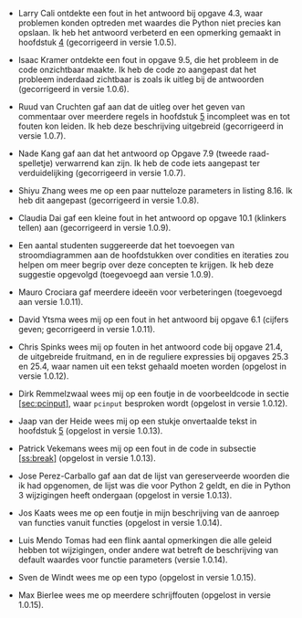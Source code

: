 -   Larry Cali ontdekte een fout in het antwoord bij opgave 4.3, waar
    problemen konden optreden met waardes die Python niet precies kan
    opslaan. Ik heb het antwoord verbeterd en een opmerking gemaakt in
    hoofdstuk
    <a href="#ch:expressions" data-reference-type="ref" data-reference="ch:expressions">4</a>
    (gecorrigeerd in versie 1.0.5).

-   Isaac Kramer ontdekte een fout in opgave 9.5, die het probleem in de
    code onzichtbaar maakte. Ik heb de code zo aangepast dat het
    probleem inderdaad zichtbaar is zoals ik uitleg bij de antwoorden
    (gecorrigeerd in versie 1.0.6).

-   Ruud van Cruchten gaf aan dat de uitleg over het geven van
    commentaar over meerdere regels in hoofdstuk
    <a href="#ch:variables" data-reference-type="ref" data-reference="ch:variables">5</a>
    incompleet was en tot fouten kon leiden. Ik heb deze beschrijving
    uitgebreid (gecorrigeerd in versie 1.0.7).

-   Nade Kang gaf aan dat het antwoord op Opgave 7.9 (tweede
    raad-spelletje) verwarrend kan zijn. Ik heb de code iets aangepast
    ter verduidelijking (gecorrigeerd in versie 1.0.7).

-   Shiyu Zhang wees me op een paar nutteloze parameters in listing
    8.16. Ik heb dit aangepast (gecorrigeerd in versie 1.0.8).

-   Claudia Dai gaf een kleine fout in het antwoord op opgave 10.1
    (klinkers tellen) aan (gecorrigeerd in versie 1.0.9).

-   Een aantal studenten suggereerde dat het toevoegen van
    stroomdiagrammen aan de hoofdstukken over condities en iteraties zou
    helpen om meer begrip over deze concepten te krijgen. Ik heb deze
    suggestie opgevolgd (toegevoegd aan versie 1.0.9).

-   Mauro Crociara gaf meerdere ideeën voor verbeteringen (toegevoegd
    aan versie 1.0.11).

-   David Ytsma wees mij op een fout in het antwoord bij opgave 6.1
    (cijfers geven; gecorrigeerd in versie 1.0.11).

-   Chris Spinks wees mij op fouten in het antwoord code bij opgave
    21.4, de uitgebreide fruitmand, en in de reguliere expressies bij
    opgaves 25.3 en 25.4, waar namen uit een tekst gehaald moeten worden
    (opgelost in versie 1.0.12).

-   Dirk Remmelzwaal wees mij op een foutje in de voorbeeldcode in
    sectie
    <a href="#sec:pcinput" data-reference-type="ref" data-reference="sec:pcinput">[sec:pcinput]</a>,
    waar `pcinput` besproken wordt (opgelost in versie 1.0.12).

-   Jaap van der Heide wees mij op een stukje onvertaalde tekst in
    hoofdstuk
    <a href="#ch:variables" data-reference-type="ref" data-reference="ch:variables">5</a>
    (opgelost in versie 1.0.13).

-   Patrick Vekemans wees mij op een fout in de code in subsectie
    <a href="#ss:break" data-reference-type="ref" data-reference="ss:break">[ss:break]</a>
    (opgelost in versie 1.0.13).

-   Jose Perez-Carballo gaf aan dat de lijst van gereserveerde woorden
    die ik had opgenomen, de lijst was die voor Python 2 geldt, en die
    in Python 3 wijzigingen heeft ondergaan (opgelost in versie 1.0.13).

-   Jos Kaats wees me op een foutje in mijn beschrijving van de aanroep
    van functies vanuit functies (opgelost in versie 1.0.14).

-   Luis Mendo Tomas had een flink aantal opmerkingen die alle geleid
    hebben tot wijzigingen, onder andere wat betreft de beschrijving van
    default waardes voor functie parameters (versie 1.0.14).

-   Sven de Windt wees me op een typo (opgelost in versie 1.0.15).

-   Max Bierlee wees me op meerdere schrijffouten (opgelost in versie
    1.0.15).
